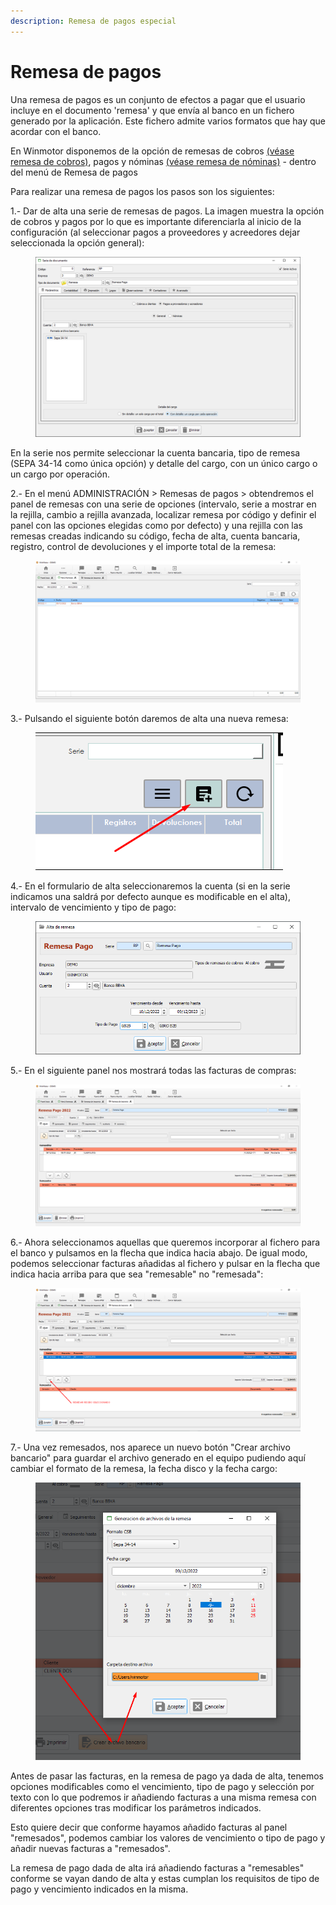 ```yaml
---
description: Remesa de pagos especial
---
```


# Remesa de pagos

​Una remesa de pagos es un conjunto de efectos a pagar que el usuario incluye en el documento 'remesa' y que envía al banco en un fichero generado por la aplicación. Este fichero admite varios formatos que hay que acordar con el banco.

En Winmotor disponemos de la opción de remesas de cobros [(véase remesa de cobros)](../remesas.md), pagos y nóminas [(véase remesa de nóminas)](remesa-de-nominas.md) - dentro del menú de Remesa de pagos

Para realizar una remesa de pagos los pasos son los siguientes:

1.- Dar de alta una serie de remesas de pagos. La imagen muestra la opción de cobros y pagos por lo que es importante diferenciarla al inicio de la configuración (al seleccionar pagos a proveedores y acreedores dejar seleccionada la opción general):

<figure><img src="../../../../.gitbook/assets/imagen (3) (1) (4).png" alt=""><figcaption></figcaption></figure>

En la serie nos permite seleccionar la cuenta bancaria, tipo de remesa (SEPA 34-14 como única opción) y detalle del cargo, con un único cargo o un cargo por operación.

2.- En el menú ADMINISTRACIÓN > Remesas de pagos > obtendremos el panel de remesas con una serie de opciones (intervalo, serie a mostrar en la rejilla, cambio a rejilla avanzada, localizar remesa por código y definir el panel con las opciones elegidas como por defecto) y una rejilla con las remesas creadas indicando su código, fecha de alta, cuenta bancaria, registro, control de devoluciones y el importe total de la remesa:

<figure><img src="../../../../.gitbook/assets/imagen (5) (2) (2).png" alt=""><figcaption></figcaption></figure>

3.- Pulsando el siguiente botón daremos de alta una nueva remesa:

<figure><img src="../../../../.gitbook/assets/imagen (7) (1) (2).png" alt=""><figcaption></figcaption></figure>

4.- En el formulario de alta seleccionaremos la cuenta (si en la serie indicamos una saldrá por defecto aunque es modificable en el alta), intervalo de vencimiento y tipo de pago:

<figure><img src="../../../../.gitbook/assets/imagen (3) (4) (1).png" alt=""><figcaption></figcaption></figure>

5.- En el siguiente panel nos mostrará todas las facturas de compras:

<figure><img src="../../../../.gitbook/assets/imagen (1) (1) (1) (4) (1).png" alt=""><figcaption></figcaption></figure>

6.- Ahora seleccionamos aquellas que queremos incorporar al fichero para el banco y pulsamos en la flecha que indica hacia abajo. De igual modo, podemos seleccionar facturas añadidas al fichero y pulsar en la flecha que indica hacia arriba para que sea "remesable" no "remesada":

<figure><img src="../../../../.gitbook/assets/imagen (31) (1).png" alt=""><figcaption></figcaption></figure>

7.- Una vez remesados, nos aparece un nuevo botón "Crear archivo bancario" para guardar el archivo generado en el equipo pudiendo aquí cambiar el formato de la remesa, la fecha disco y la fecha cargo:

<figure><img src="../../../../.gitbook/assets/imagen (2) (1) (1) (1).png" alt=""><figcaption></figcaption></figure>

Antes de pasar las facturas, en la remesa de pago ya dada de alta, tenemos opciones modificables como el vencimiento, tipo de pago y selección por texto con lo que podremos ir añadiendo facturas a una misma remesa con diferentes opciones tras modificar los parámetros indicados.

Esto quiere decir que conforme hayamos añadido facturas al panel "remesados", podemos cambiar los valores de vencimiento o tipo de pago y añadir nuevas facturas a "remesados".

La remesa de pago dada de alta irá añadiendo facturas a "remesables" conforme se vayan dando de alta y estas cumplan los requisitos de tipo de pago y vencimiento indicados en la misma.
